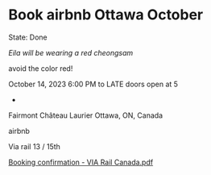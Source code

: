 # Book airbnb Ottawa October

State: Done

*Eila will be wearing a red cheongsam*

avoid the color red!

October 14, 2023
6:00 PM to LATE
doors open at 5

- 

Fairmont Château Laurier
Ottawa, ON, Canada

airbnb 

Via rail 13 / 15th

[Booking confirmation - VIA Rail Canada.pdf](Booking_confirmation_-_VIA_Rail_Canada.pdf)
